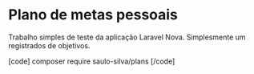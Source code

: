 # Plano de metas pessoais

Trabalho simples de teste da aplicação Laravel Nova. Simplesmente um registrados de objetivos.

[code]
composer require saulo-silva/plans
[/code]
